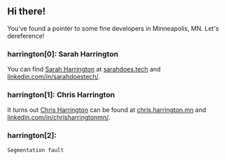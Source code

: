 <script>try { document.querySelector("h1").remove(); } catch(e) { console.log("Failed to remove h1 tag:", e); }</script>
## Hi there!
You've found a pointer to some fine developers in Minneapolis, MN. Let's dereference!

### harrington[0]: Sarah Harrington
You can find [Sarah Harrington](https://github.com/SarahHarrington) at [sarahdoes.tech](https://sarahdoes.tech/) and [linkedin.com/in/sarahdoestech/](https://www.linkedin.com/in/sarahdoestech/).

### harrington[1]: Chris Harrington
It turns out [Chris Harrington](https://github.com/ironiridis) can be found at [chris.harrington.mn](https://chris.harrington.mn) and [linkedin.com/in/chrisharringtonmn/](https://www.linkedin.com/in/chrisharringtonmn/).

### harrington[2]: 
`Segmentation fault`
